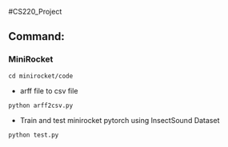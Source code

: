 #CS220_Project

## Command:

### MiniRocket

```
cd minirocket/code
```

- arff file to csv file
```
python arff2csv.py 
```

- Train and test minirocket pytorch using InsectSound Dataset
```
python test.py 
```
